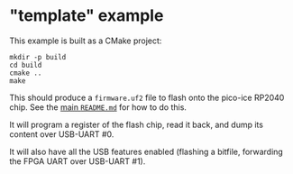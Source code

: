 "template" example
==================
This example is built as a CMake project:

```
mkdir -p build
cd build
cmake ..
make
```

This should produce a `firmware.uf2` file to flash onto the pico-ice RP2040 chip.
See the [main `README.md`](../../README.md) for how to do this.

It will program a register of the flash chip, read it back, and dump its content over USB-UART #0.

It will also have all the USB features enabled (flashing a bitfile, forwarding the FPGA UART over USB-UART #1).
